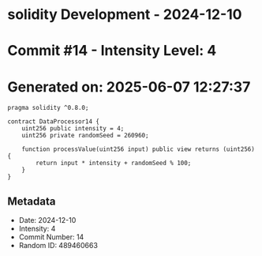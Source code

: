 ﻿# solidity Development - 2024-12-10
# Commit #14 - Intensity Level: 4
# Generated on: 2025-06-07 12:27:37
```solidity
pragma solidity ^0.8.0;

contract DataProcessor14 {
    uint256 public intensity = 4;
    uint256 private randomSeed = 260960;

    function processValue(uint256 input) public view returns (uint256) {
        return input * intensity + randomSeed % 100;
    }
}
```
## Metadata
- Date: 2024-12-10
- Intensity: 4
- Commit Number: 14
- Random ID: 489460663
